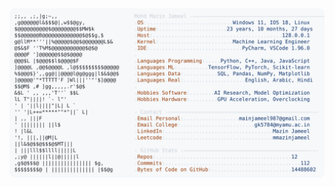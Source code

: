 <picture>
  <source srcset="https://raw.githubusercontent.com/mmazinjameel/mmazinjameel/main/dark_mode.svg?v=1759385716" media="(prefers-color-scheme: dark)">
  <img src="https://raw.githubusercontent.com/mmazinjameel/mmazinjameel/main/light_mode.svg?v=1759385716">
</picture>

